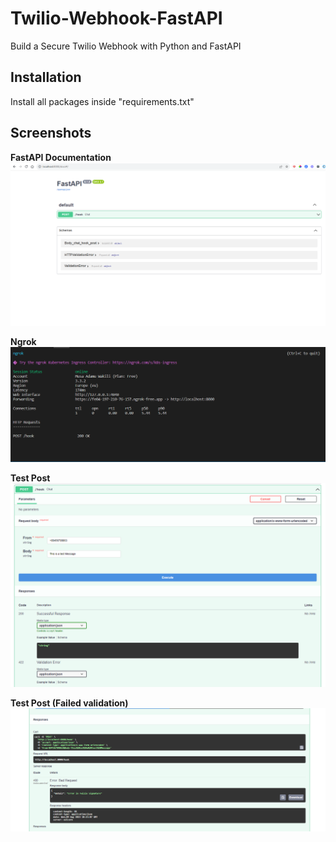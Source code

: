 # Twilio-Webhook-FastAPI
Build a Secure Twilio Webhook with Python and FastAPI

## Installation
Install all packages inside "requirements.txt"



## Screenshots
**FastAPI Documentation**
![Alt text](image.png)

**Ngrok**
![Alt text](image-1.png)

**Test Post**
![Alt text](image-2.png)

**Test Post (Failed validation)**
![Alt text](image-3.png)

